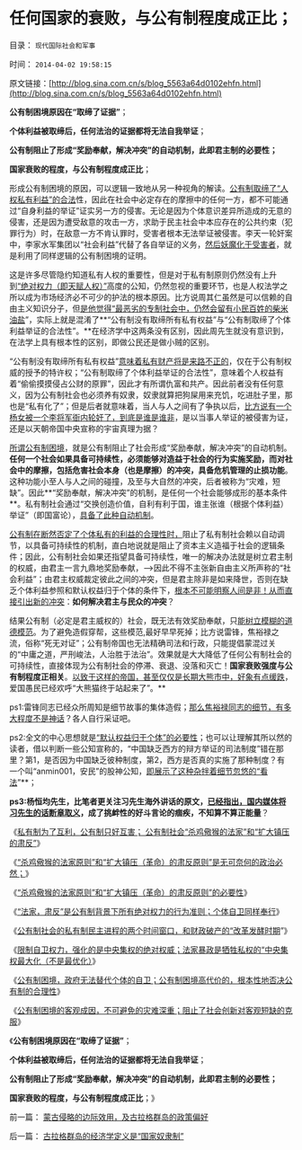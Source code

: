 # 任何国家的衰败，与公有制程度成正比；

目录： `现代国际社会和军事` 

时间： `2014-04-02 19:58:15` 

原文链接：[http://blog.sina.com.cn/s/blog_5563a64d0102ehfn.html](http://blog.sina.com.cn/s/blog_5563a64d0102ehfn.html)

**公有制困境原因在“取缔了证据”**；

**个体利益被取缔后，任何法治的证据都将无法自我举证**；

**公有制阻止了形成“奖励奉献，解决冲突”的自动机制，此即君主制的必要性；**

**国家衰败的程度，与公有制程度成正比**；

形成公有制困境的原因，可以逻辑一致地从另一种视角的解读。[公有制取缔了“人权私有利益”的合法](../../../2013/12/3/民主社会，专门就是为了镇压（女人法则＋暴力＝血酬法则＝革命）.md)性，因此在社会中必定存在的摩擦中的任何一方，都不可能通过“自身利益的举证”证实另一方的侵害。无论是因为个体意识差异所造成的无意的侵害，还是因为遭受敌意的攻击一方，求助于民主社会中本应存在的公共约束（犯罪行为）时，在敌意一方不肯认罪时，受害者根本无法举证被侵害。李天一轮奸案中，李家水军集团以“社会利益”代替了各自举证的义务，[然后妖魔化于受害者](../../../2013/7/25/李天一律师正在创造“轮奸贱人有功无罪”的特色里程碑.md)，就是利用了同样逻辑的公有制困境的证明。

这是许多尽管隐约知道私有人权的重要性，但是对于私有制原则仍然没有上升到[“绝对权力（即天赋人权）”](../../../2013/5/22/自然秩序和“默认归公”的绝对的权力.md)高度的公知，仍然忽视的重要环节，也是人权法学之所以成为市场经济必不可少的护法的根本原因。比方说周其仁虽然是可以信赖的自由主义知识分子，但[是他觉得“最恶劣的专制社会中，仍然会留有小民百姓的柴米油盐](../../../2010/9/15/民主就是民生！天生就是柴米油盐.md)”，实际上就是混淆了**“公有制没有取缔所有私有权益”与“公有制取缔了个体利益举证的合法性”。**在经济学中这两条没有区别，因此周先生就没有意识到，在法学上具有根本性的区别，即做公民还是做小贼的区别。

“公有制没有取缔所有私有权益”[意味着私有财产将是来路不正的](../../../2007/10/1/从《盐铁论》谈起中国人的私有财产原罪感.md)，仅在于公有制权威的授予的特许权；“公有制取缔了个体利益举证的合法性”，意味着个人权益有着“偷偷摸摸侵占公财的原罪”，因此才有所谓仇富和共产。因此前者没有任何意义，因为公有制社会也必须养有奴隶，奴隶就算把狗屎用来充饥，吃进肚子里，那也是“私有化了”；但是后者就意味着，当人与人之间有了争执以后，[比方说有一个杨女被一个李将军衙内轮奸了，到底是谁是谁非](../../../2013/11/7/愚民公知被舆论诱导的道德.md)，是以当事人举证的被侵害为证，还是以天朝帝国中央宣称的宇宙真理为据？

[所谓公有制困境](../../../2014/3/24/公有制困境，政府无法替代个体的自卫.md)，就是公有制阻止了社会形成“奖励奉献，解决冲突”的自动机制。**任何一个社会如果具备可持续性，必须能够对造益于社会的行为实施奖励，而对社会中的摩擦，包括危害社会本身（也是摩擦）的冲突，具备危机管理的止损功能**。这种功能小至人与人之间的碰撞，及至与大自然的冲突，后者被称为“灾难，短缺”。因此**“奖励奉献，解决冲突”的机制，是任何一个社会能够成形的基本条件**。私有制社会通过“交换创造价值，自利有利于国，谁主张谁（根据个体利益）举证”（即国富论），[具备了此种自动机制](../../../2013/5/24/自然转型就是自然秩序的“奥林匹克精神”.md)。

[公有制在断然否定了个体私有的利益的合理性时，](../../../2014/3/28/“装逼，断言棒喝，谩骂”统一左棍基本人格.md)阻止了私有制社会赖以自动调节，以具备可持续性的机制，直白地说就是阻止了资本主义造福于社会的逻辑条件；因此，公有制社会如果还指望具备可持续性，唯一的解决办法就是树立君主制的权威，由君主一言九鼎地奖励奉献，——>因此不得不主张新自由主义所声称的“社会利益”；由君主权威裁定彼此之间的冲突，但是君主除非是如来降世，否则在缺乏个体利益参照和默认权益归于个体的条件下，[根本不可能明察人间是非！从而直接引出新的冲突](../../../2009/11/11/正统，正义和主流，矛盾和冲突.md)：**如何解决君主与民众的冲突**？

结果公有制（必定是君主威权的）社会，既无法有效奖励奉献，只[能树立模糊的道德模范](../../../2010/1/17/春秋笔法“为了大众的利益”.md)。为了避免造假穿帮，这些模范,最好早早死掉；比方说雷锋，焦裕禄之流，俗称“死无对证”；公有制帝国也无法精确司法和行政，只能提倡蒙混过关的“中庸之道，严刑峻法，人治胜于法治”。效果就是大大降低了任何公有制社会的可持续性，直接体现为公有制社会的停滞、衰退、没落和灭亡！**国家衰败强度与公有制程度正相关**。[以致于这样的帝国，甚至仅仅是长期大熊市中，好象有点缓跌](../../../2010/12/16/中央集权帝国被少数民族灭亡是历史规律.md)，爱国愚民已经欢呼“大熊猫终于站起来了”。**

ps1:雷锋同志已经众所周知是细节故事的集体造假；[那么焦裕禄同志的细节，有多大程度不是神话](../../../2010/5/7/评论历史者不宜研史；分析历史就是分析现实.md)？各人自行采证吧。

ps2:全文的中心思想就是[“默认权益归于个体”的必要性](../../../2013/8/17/犯罪，证据和绝对权力的逻辑关系，及汉语表述的缺陷.md)；也可以让理解其所以然的读者，借以判断一些公知宣称的，“中国缺乏西方的辩方举证的司法制度”错在那里？第1，是否因为中国缺乏彼种制度，第2，西方是否真的实施了那种制度？有一个叫“anmin001，安民”的股神公知，[即展示了这种杂拌着细节忽悠的“看法](../../../2012/8/23/大学无书！拒绝细节理性主义！.md)”**；

**ps3:杨恒均先生，比笔者更关注习先生海外讲话的原文，[已经指出，国内媒体将习先生的话断章取义](http://blog.sina.com.cn/s/blog_48c00fbb0102e7n2.html?tj=1)，成了挑衅性的好斗言论的痼疾，不知算不算正能量**？

《[私有制为了互利，公有制只好互害；
公有制社会“杀鸡儆猴的法家”和“扩大镇压的肃反”](../../../2013/12/29/私有制为了互利，公有制只好互害.md)》

《[“杀鸡儆猴的法家原则”和“扩大镇压（革命）的肃反原则”是无可奈何的政治必然；](../../../2014/1/1/“杀鸡儆猴的法家原则”和“扩大镇压的肃反原则”.md)》

《[“杀鸡儆猴的法家原则”和“扩大镇压（革命）的肃反原则”的必要性](../../../2014/1/4/公有制社会“杀鸡儆猴的法家”和“扩大镇压的肃反”的政治必要性.md)》

《[“法家，肃反”是公有制背景下所有绝对权力的行为准则；个体自卫同样奉行](../../../2014/1/10/个体自卫同样奉行“法家，肃反”原则.md)》

《[公有制社会的私有制民主进程的两个时间窗口，和财政破产的“改革发酵时期](../../../2014/1/11/大宪章精神“永远的辉格党”的历史轨迹，民主进程的两个时间窗口.md)”》

《[限制自卫权力，强化的是中央集权的绝对权威；法家暴政是牺牲私权的“中央集权最大化（不是最优化）](../../../2014/1/18/限制自卫权力，强化的是中央集权的绝对权威.md)》

《[公有制困境，政府无法替代个体的自卫；公有制困境高代价的，根本性地否决公有制的合理性](../../../2014/3/24/公有制困境，政府无法替代个体的自卫.md)》

《[公有制困境的客观成因，不可避免的灾难深重；阻止了社会创新对客观短缺的克服](../../../2014/3/29/公有制困境的客观成因，不可避免的灾难深重，贫穷，停滞，衰亡.md)》

《**公有制困境原因在“取缔了证据”**；

**个体利益被取缔后，任何法治的证据都将无法自我举证**；

**公有制阻止了形成“奖励奉献，解决冲突”的自动机制，此即君主制的必要性；**

**国家衰败的程度，与公有制程度成正比**；》

前一篇： [蒙古侵略的边际效用，及古拉格群岛的政策偏好](../../../2014/4/3/蒙古侵略的边际效用，及古拉格群岛的政策偏好.md)

后一篇： [古拉格群岛的经济学定义是“国家奴隶制”](../../../2014/4/2/古拉格群岛的经济学定义是“国家奴隶制”.md)

